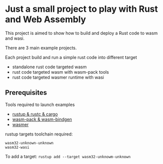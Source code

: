 # Just a small project to play with Rust and Web Assembly

This project is aimed to show how to build and deploy a Rust code to wasm and wasi.

There are 3 main example projects.

Each project build and run a simple rust code into different target
- standalone rust code targeted wasm
- rust code targeted wasm with wasm-pack tools
- rust code targeted wasmer runtime with wasi

## Prerequisites
Tools required to launch examples
- [rustup & rustc & cargo](https://www.rust-lang.org/learn/get-started)
- [wasm-pack & wasm-bindgen](https://rustwasm.github.io/wasm-pack/installer/)
- [wasmer](https://github.com/wasmerio/wasmer#install)

rustup targets toolchain required:

```text
wasm32-unknown-unknown
wasm32-wasi
```

To add a target:
`rustup add --target wasm32-unknowm-unknown`